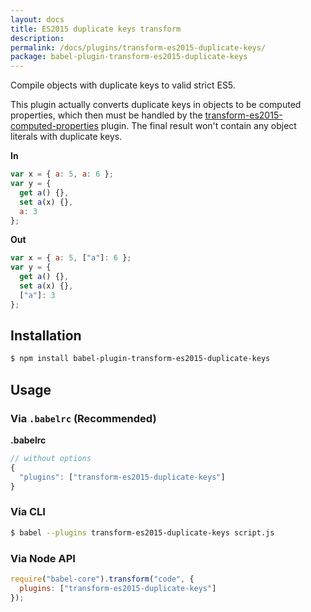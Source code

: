 ```yaml
---
layout: docs
title: ES2015 duplicate keys transform
description:
permalink: /docs/plugins/transform-es2015-duplicate-keys/
package: babel-plugin-transform-es2015-duplicate-keys
---
```


Compile objects with duplicate keys to valid strict ES5.

This plugin actually converts duplicate keys in objects to be computed properties, which then must be handled by the [transform-es2015-computed-properties](/docs/plugins/transform-es2015-computed-properties) plugin. The final result won't contain any object literals with duplicate keys.

**In**

```javascript
var x = { a: 5, a: 6 };
var y = {
  get a() {},
  set a(x) {},
  a: 3
};
```

**Out**

```javascript
var x = { a: 5, ["a"]: 6 };
var y = {
  get a() {},
  set a(x) {},
  ["a"]: 3
};
```

## Installation

```sh
$ npm install babel-plugin-transform-es2015-duplicate-keys
```

## Usage

### Via `.babelrc` (Recommended)

**.babelrc**

```js
// without options
{
  "plugins": ["transform-es2015-duplicate-keys"]
}
```

### Via CLI

```sh
$ babel --plugins transform-es2015-duplicate-keys script.js
```

### Via Node API

```javascript
require("babel-core").transform("code", {
  plugins: ["transform-es2015-duplicate-keys"]
});
```
